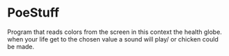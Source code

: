 # PoeStuff

Program that reads colors from the screen in this context the health globe.
when your life get to the chosen value a sound will play/ or chicken could be made.
